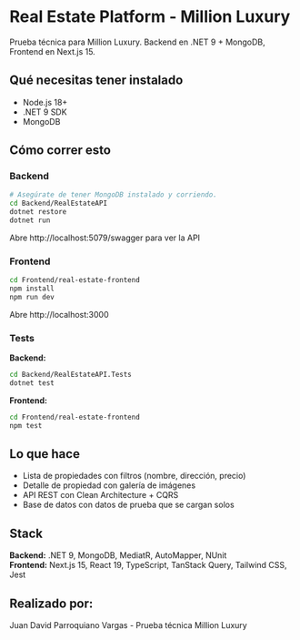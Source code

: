 # Real Estate Platform - Million Luxury

Prueba técnica para Million Luxury. Backend en .NET 9 + MongoDB, Frontend en Next.js 15.

## Qué necesitas tener instalado

- Node.js 18+
- .NET 9 SDK
- MongoDB

## Cómo correr esto

### Backend
```bash
# Asegúrate de tener MongoDB instalado y corriendo.
cd Backend/RealEstateAPI
dotnet restore
dotnet run
```
Abre http://localhost:5079/swagger para ver la API

### Frontend
```bash
cd Frontend/real-estate-frontend
npm install
npm run dev
```
Abre http://localhost:3000

### Tests

**Backend:**
```bash
cd Backend/RealEstateAPI.Tests
dotnet test
```

**Frontend:**
```bash
cd Frontend/real-estate-frontend
npm test
```

## Lo que hace

- Lista de propiedades con filtros (nombre, dirección, precio)
- Detalle de propiedad con galería de imágenes
- API REST con Clean Architecture + CQRS
- Base de datos con datos de prueba que se cargan solos

## Stack

**Backend:** .NET 9, MongoDB, MediatR, AutoMapper, NUnit  
**Frontend:** Next.js 15, React 19, TypeScript, TanStack Query, Tailwind CSS, Jest

## Realizado por:

Juan David Parroquiano Vargas - Prueba técnica Million Luxury  